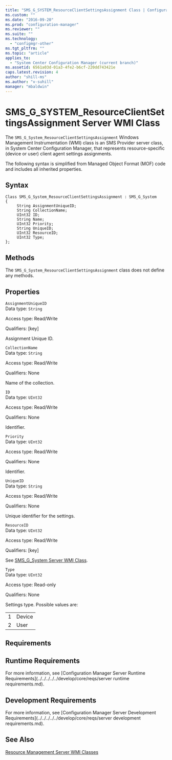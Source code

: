 ```yaml
---
title: "SMS_G_SYSTEM_ResourceClientSettingsAssignment Class | Configuration Manager"
ms.custom: ""
ms.date: "2016-09-20"
ms.prod: "configuration-manager"
ms.reviewer: ""
ms.suite: ""
ms.technology:
  - "configmgr-other"
ms.tgt_pltfrm: ""
ms.topic: "article"
applies_to:
  - "System Center Configuration Manager (current branch)"
ms.assetid: 6561a03d-01a3-4fe2-b6cf-220dd743421e
caps.latest.revision: 4
author: "shill-ms"
ms.author: "v-suhill"
manager: "mbaldwin"
---
```

# SMS_G_SYSTEM_ResourceClientSettingsAssignment Server WMI Class
The `SMS_G_System_ResourceClientSettingsAssignment` Windows Management Instrumentation (WMI) class is an SMS Provider server class, in System Center Configuration Manager, that represents resource-specific (device or user) client agent settings assignments.  

 The following syntax is simplified from Managed Object Format (MOF) code and includes all inherited properties.  

## Syntax  

```  
Class SMS_G_System_ResourceClientSettingsAssignment : SMS_G_System  
{  
     String AssignmentUniqueID;  
     String CollectionName;  
     UInt32 ID;  
     String Name;  
     UInt32 Priority;  
     String UniqueID;  
     UInt32 ResourceID;  
     UInt32 Type;  
};  
```  

## Methods  
 The `SMS_G_System_ResourceClientSettingsAssignment` class does not define any methods.  

## Properties  
 `AssignmentUniqueID`  
 Data type: `String`  

 Access type: Read/Write  

 Qualifiers: [key]  

 Assignment Unique ID.  

 `CollectionName`  
 Data type: `String`  

 Access type: Read/Write  

 Qualifiers: None  

 Name of the collection.  

 `ID`  
 Data type: `UInt32`  

 Access type: Read/Write  

 Qualifiers: None  

 Identifier.  

 `Priority`  
 Data type: `UInt32`  

 Access type: Read/Write  

 Qualifiers: None  

 Identifier.  

 `UniqueID`  
 Data type: `String`  

 Access type: Read/Write  

 Qualifiers: None  

 Unique identifier for the settings.  

 `ResourceID`  
 Data type: `UInt32`  

 Access type: Read/Write  

 Qualifiers: [key]  

 See [SMS_G_System Server WMI Class](../../../../../develop/reference/core/clients/manage/sms_g_system-server-wmi-class.md).  

 `Type`  
 Data type: `UInt32`  

 Access type: Read-only  

 Qualifiers: None  

 Settings type. Possible values are:  

|||  
|-|-|  
|1|Device|  
|2|User|  

## Requirements  

## Runtime Requirements  
 For more information, see [Configuration Manager Server Runtime Requirements](../../../../../develop/core/reqs/server runtime requirements.md).  

## Development Requirements  
 For more information, see [Configuration Manager Server Development Requirements](../../../../../develop/core/reqs/server development requirements.md).  

## See Also  
 [Resource Management Server WMI Classes](../../../../../develop/reference/core/clients/manage/configuration-manager-resource-management-server-wmi-classes.md)
